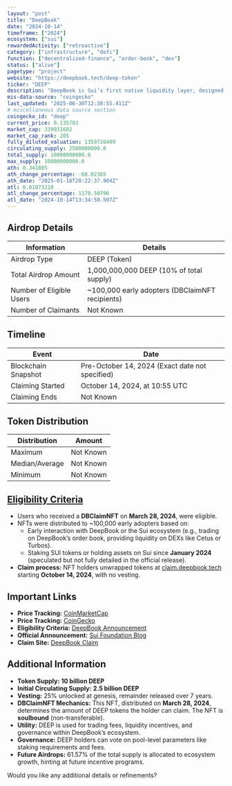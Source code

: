 ```yaml
---
layout: "post"
title: "DeepBook"
date: "2024-10-14"
timeframe: ["2024"]
ecosystem: ["sui"]
rewardedActivity: ["retroactive"]
category: ["infrastructure", "defi"]
function: ["decentralized-finance", "order-book", "dex"]
status: ["alive"]
pagetype: "project"
website: "https://deepbook.tech/deep-token"
ticker: "DEEP"
description: "DeepBook is Sui’s first native liquidity layer, designed to provide wholesale liquidity for DeFi applications. It facilitates seamless transactions, incentivizes liquidity provision, and supports governance within its trading pools."
mis-data-source: "coingecko"
last_updated: "2025-06-30T12:38:55.411Z"
# miscellaneous data source section
coingecko_id: "deep"
current_price: 0.135703
market_cap: 339931602
market_cap_rank: 205
fully_diluted_valuation: 1359726409
circulating_supply: 2500000000.0
total_supply: 10000000000.0
max_supply: 10000000000.0
ath: 0.341085
ath_change_percentage: -60.02365
ath_date: "2025-01-18T20:22:37.904Z"
atl: 0.01073218
atl_change_percentage: 1170.50796
atl_date: "2024-10-14T13:34:58.507Z"
---
```


## Airdrop Details

| Information              | Details                                         |
| ------------------------ | ----------------------------------------------- |
| Airdrop Type             | DEEP (Token)                                    |
| Total Airdrop Amount     | 1,000,000,000 DEEP (10% of total supply)        |
| Number of Eligible Users | ~100,000 early adopters (DBClaimNFT recipients) |
| Number of Claimants      | Not Known                                       |

## Timeline

| Event               | Date                                            |
| ------------------- | ----------------------------------------------- |
| Blockchain Snapshot | Pre-October 14, 2024 (Exact date not specified) |
| Claiming Started    | October 14, 2024, at 10:55 UTC                  |
| Claiming Ends       | Not Known                                       |

## Token Distribution

| Distribution   | Amount    |
| -------------- | --------- |
| Maximum        | Not Known |
| Median/Average | Not Known |
| Minimum        | Not Known |

## [Eligibility Criteria](https://deepbook.tech/deep-token)

- Users who received a **DBClaimNFT** on **March 28, 2024**, were eligible.
- NFTs were distributed to ~100,000 early adopters based on:
  - Early interaction with DeepBook or the Sui ecosystem (e.g., trading on DeepBook’s order book, providing liquidity on DEXs like Cetus or Turbos).
  - Staking SUI tokens or holding assets on Sui since **January 2024** (speculated but not fully detailed in the official release).
- **Claim process:** NFT holders unwrapped tokens at [claim.deepbook.tech](https://claim.deepbook.tech) starting **October 14, 2024**, with no vesting.

## Important Links

- **Price Tracking:** [CoinMarketCap](https://coinmarketcap.com/currencies/deepbook)
- **Price Tracking:** [CoinGecko](https://www.coingecko.com/en/coins/deepbook)
- **Eligibility Criteria:** [DeepBook Announcement](https://deepbook.tech/deep-token)
- **Official Announcement:** [Sui Foundation Blog](https://blog.sui.io/deepbook-deep-token-launch/)
- **Claim Site:** [DeepBook Claim](https://claim.deepbook.tech)

## Additional Information

- **Token Supply:** **10 billion DEEP**
- **Initial Circulating Supply:** **2.5 billion DEEP**
- **Vesting:** 25% unlocked at genesis, remainder released over 7 years.
- **DBClaimNFT Mechanics:** This NFT, distributed on **March 28, 2024**, determines the amount of DEEP tokens the holder can claim. The NFT is **soulbound** (non-transferable).
- **Utility:** DEEP is used for trading fees, liquidity incentives, and governance within DeepBook’s ecosystem.
- **Governance:** DEEP holders can vote on pool-level parameters like staking requirements and fees.
- **Future Airdrops:** 61.57% of the total supply is allocated to ecosystem growth, hinting at future incentive programs.

Would you like any additional details or refinements?